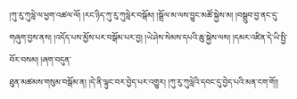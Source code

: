 ﻿  
།ཀུ་རུ་ཀུལླེ་ལ་ཕྱག་འཚལ་ལོ། །རང་ཉིད་ཀུ་རུ་ཀུལླེར་བསྒོམ། །སྒྲོལ་མ་ལས་བྱུང་མཚོ་སྐྱེས་མ། །བསྒྲུབ་བྱ་ནང་དུ་གཞུག་བྱས་ནས། །འདོད་པས་མྱོས་པར་བསྒོམ་པར་བྱ། །ཡེ་ཤེས་སེམས་དཔའི་ཆུ་སྐྱེས་ལས། །དམར་འཛིན་དེ་ཡི་སྤྱི་བོར་བསམ། །ཞག་བདུན་  
ཐུན་མཚམས་གསུམ་བསྒོམ་ན། །དེ་ནི་ལྟུང་བར་བྱེད་པར་འགྱུར། །ཀུ་རུ་ཀུལླེའི་དབང་དུ་བྱེད་པའི་མན་ངག་གོ།།  
  
